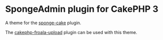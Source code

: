 # SpongeAdmin plugin for CakePHP 3

A theme for the [sponge-cake](https://github.com/mikebirch/sponge-cake) plugin. 

The [cakephp-froala-upload](https://github.com/mikebirch/cakephp-froala-upload) plugin can be used with this theme.